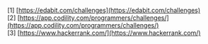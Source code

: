 [1] [https://edabit.com/challenges](https://edabit.com/challenges)  <br/>
[2] [https://app.codility.com/programmers/challenges/](https://app.codility.com/programmers/challenges/)  <br/>
[3] [https://www.hackerrank.com/](https://www.hackerrank.com/)  <br/>
